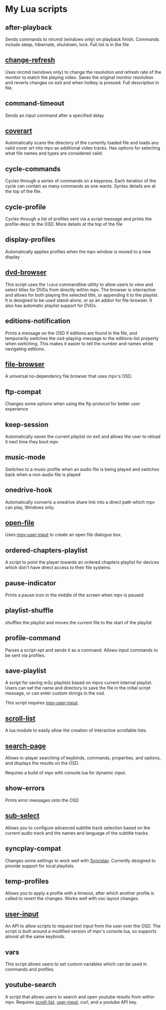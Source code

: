 # My Lua scripts

## after-playback

Sends commands to nircmd (windows only) on playback finish. Commands include sleep, hibernate, shutdown, lock. Full list is in the file

## [change-refresh](https://github.com/CogentRedTester/mpv-changerefresh)

Uses nircmd (windows only) to change the resolution and refresh rate of the monitor to match the playing video.
Saves the original monitor resolution and reverts changes on exit and when hotkey is pressed.
Full description in file.

## command-timeout

Sends an input command after a specified delay

## [coverart](https://github.com/CogentRedTester/mpv-coverart)

Automatically scans the directory of the currently loaded file and loads any valid cover art into mpv as additional video tracks.
Has options for selecting what file names and types are considered valid.

## cycle-commands

Cycles through a series of commands on a keypress. Each iteration of the cycle can contain as many commands as one wants. Syntax details are at the top of the file.

## cycle-profile

Cycles through a list of profiles sent via a script message and prints the profile-desc to the OSD. More details at the top of the file

## display-profiles

Automatically applies profiles when the mpv window is moved to a new display

## [dvd-browser](https://github.com/CogentRedTester/mpv-dvd-browser)

This script uses the `lsdvd` commandline utility to allow users to view and select titles for DVDs from directly within mpv. The browser is interractive and allows for both playing the selected title, or appending it to the playlist. It is designed to be used stand-alone, or as an addon for file-browser. It also has automatic playlist support for DVDs.

## editions-notification

Prints a message on the OSD if editions are found in the file, and temporarily switches the osd-playing-message to the editions-list property when switching. This makes it easier to tell the number and names while navigating editions.

## [file-browser](https://github.com/CogentRedTester/mpv-file-browser)

A universal no-dependency file browser that uses mpv's OSD.

## ftp-compat

Changes some options when using the ftp protocol for better user experience

## keep-session

Automatically saves the current playlist on exit and allows the user to reload it next time they boot mpv

## music-mode

Switches to a music profile when an audio file is being played and switches back when a non-audio file is played

## onedrive-hook

Automatically converts a onedrive share link into a direct path which mpv can play, Windows only.

## [open-file](https://github.com/CogentRedTester/mpv-user-input/blob/master/examples/open-file.lua)

Uses [mpv-user-input](#user-input) to create an open file dialogue box.

## ordered-chapters-playlist

A script to point the player towards an ordered chapters playlist for devices which don't have direct access to their file systems.

## pause-indicator

Prints a pause icon in the middle of the screen when mpv is paused

## playlist-shuffle

shuffles the playlist and moves the current file to the start of the playlist

## profile-command

Parses a script-opt and sends it as a command. Allows input commands to be sent via profiles.

## save-playlist

A script for saving m3u playlists based on mpvs current internal playlist.
Users can set the name and directory to save the file in the initial script message,
or can enter custom strings in the osd.

This script requires [mpv-user-input](#user-input).

## [scroll-list](https://github.com/CogentRedTester/mpv-scroll-list)

A lua module to easily allow the creation of interactive scrollable lists.

## [search-page](https://github.com/CogentRedTester/mpv-search-page)

Allows in-player searching of keybinds, commands, properties, and options, and displays the results on the OSD.

Requires a build of mpv with console.lua for dynamic input.

## show-errors

Prints error messages onto the OSD

## [sub-select](https://github.com/CogentRedTester/mpv-sub-select)

Allows you to configure advanced subtitle track selection based on
the current audio track and the names and language of the subtitle tracks.

## syncplay-compat

Changes some settings to work well with [Syncplay](https://syncplay.pl/). Currently designed to provide support for local playlists.

## temp-profiles

Allows you to apply a profile with a timeout, after which another profile is called to revert the changes. Works well with osc layout changes.

## [user-input](https://github.com/CogentRedTester/mpv-user-input)

An API to allow scripts to request text input from the user over the OSD.
The script is built around a modified version of mpv's console.lua, so supports almost all the same keybinds.

## vars

This script allows users to set custom variables which can be used in commands and profiles.

## youtube-search

A script that allows users to search and open youtube results from within mpv.
Requires [scroll-list](#scroll-list), [user-input](#user-input), curl, and a youtube API key.
